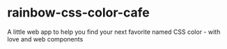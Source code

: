 # rainbow-css-color-cafe
A little web app to help you find your next favorite named CSS color - with love and web components
